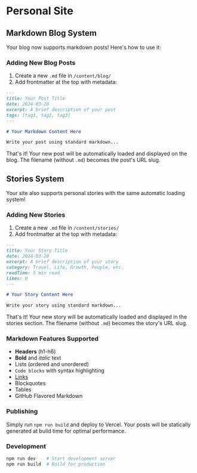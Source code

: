 # Personal Site

## Markdown Blog System

Your blog now supports markdown posts! Here's how to use it:

### Adding New Blog Posts

1. Create a new `.md` file in `/content/blog/`
2. Add frontmatter at the top with metadata:

```markdown
---
title: Your Post Title
date: 2024-03-20
excerpt: A brief description of your post
tags: [tag1, tag2, tag3]
---

# Your Markdown Content Here

Write your post using standard markdown...
```

That's it! Your new post will be automatically loaded and displayed on the blog. The filename (without `.md`) becomes the post's URL slug.

## Stories System

Your site also supports personal stories with the same automatic loading system!

### Adding New Stories

1. Create a new `.md` file in `/content/stories/`
2. Add frontmatter at the top with metadata:

```markdown
---
title: Your Story Title
date: 2024-03-20
excerpt: A brief description of your story
category: Travel, Life, Growth, People, etc.
readTime: 5 min read
likes: 0
---

# Your Story Content Here

Write your story using standard markdown...
```

That's it! Your new story will be automatically loaded and displayed in the stories section. The filename (without `.md`) becomes the story's URL slug.

### Markdown Features Supported

- **Headers** (h1-h6)
- **Bold** and *italic* text
- Lists (ordered and unordered)
- `Code blocks` with syntax highlighting
- [Links](https://example.com)
- Blockquotes
- Tables
- GitHub Flavored Markdown

### Publishing

Simply run `npm run build` and deploy to Vercel. Your posts will be statically generated at build time for optimal performance.

### Development

```bash
npm run dev    # Start development server
npm run build  # Build for production
```